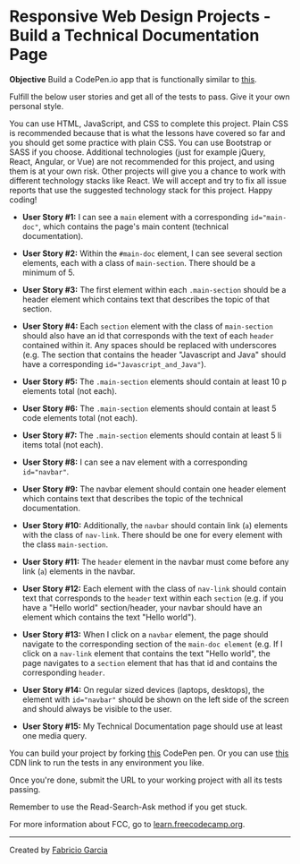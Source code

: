 # Responsive Web Design Projects - Build a Technical Documentation Page

**Objective** Build a CodePen.io app that is functionally similar to [this]( https://codepen.io/freeCodeCamp/full/NdrKKL).

Fulfill the below user stories and get all of the tests to pass. Give it your own personal style.

You can use HTML, JavaScript, and CSS to complete this project. Plain CSS is recommended because that is what the lessons have covered so far and you should get some practice with plain CSS. You can use Bootstrap or SASS if you choose. Additional technologies (just for example jQuery, React, Angular, or Vue) are not recommended for this project, and using them is at your own risk. Other projects will give you a chance to work with different technology stacks like React. We will accept and try to fix all issue reports that use the suggested technology stack for this project. Happy coding!

* **User Story #1:** I can see a `main` element with a corresponding `id="main-doc"`, which contains the page's main content (technical documentation).

* **User Story #2:** Within the `#main-doc` element, I can see several section elements, each with a class of `main-section`. There should be a minimum of 5.

* **User Story #3:** The first element within each `.main-section` should be a header element which contains text that describes the topic of that section.

* **User Story #4:** Each `section` element with the class of `main-section` should also have an id that corresponds with the text of each `header` contained within it. Any spaces should be replaced with underscores (e.g. The section that contains the header "Javascript and Java" should have a corresponding `id="Javascript_and_Java"`).

* **User Story #5:** The `.main-section` elements should contain at least 10 p elements total (not each).

* **User Story #6:** The  `.main-section` elements should contain at least 5 code elements total (not each).

* **User Story #7:** The `.main-section` elements should contain at least 5 li items total (not each).

* **User Story #8:** I can see a nav element with a corresponding `id="navbar"`.

* **User Story #9:** The navbar element should contain one header element which contains text that describes the topic of the technical documentation.

* **User Story #10:** Additionally, the `navbar` should contain link (`a`) elements with the class of `nav-link`. There should be one for every element with the class `main-section`.

* **User Story #11:** The `header` element in the navbar must come before any link (`a`) elements in the navbar.

* **User Story #12:** Each element with the class of `nav-link` should contain text that corresponds to the `header` text within each `section` (e.g. if you have a "Hello world" section/header, your navbar should have an element which contains the text "Hello world").

* **User Story #13:** When I click on a `navbar` element, the page should navigate to the corresponding section of the `main-doc element` (e.g. If I click on a `nav-link` element that contains the text "Hello world", the page navigates to a `section` element that has that id and contains the corresponding `header`.

* **User Story #14:**  On regular sized devices (laptops, desktops), the element with `id="navbar"` should be shown on the left side of the screen and should always be visible to the user.

* **User Story #15:** My Technical Documentation page should use at least one media query.

You can build your project by forking [this](https://codepen.io/freeCodeCamp/full/zNBOYG) CodePen pen. Or you can use [this](https://cdn.freecodecamp.org/testable-projects-fcc/v1/bundle.js) CDN link to run the tests in any environment you like.

Once you're done, submit the URL to your working project with all its tests passing.

Remember to use the Read-Search-Ask method if you get stuck.

For more information about FCC, go to [learn.freecodecamp.org](https://learn.freecodecamp.org/).

___
Created by [Fabricio Garcia](https://github.com/fabricI0)